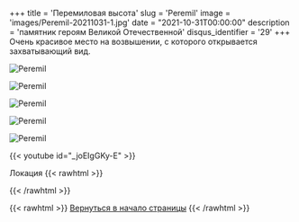 +++
title = 'Перемиловая высота'
slug = 'Peremil'
image = 'images/Peremil-20211031-1.jpg'
date = "2021-10-31T00:00:00"
description = 'памятник героям Великой Отечественной'
disqus_identifier = '29'
+++
Очень красивое место на возвышении, с которого открывается захватывающий вид.

![Peremil](/images/Peremil-20211031-2.jpg)

![Peremil](/images/Peremil-20211031-3.jpg)

![Peremil](/images/Peremil-20211031-4.jpg)

![Peremil](/images/Peremil-20211031-5.jpg)

![Peremil](/images/Peremil-20211031-6.jpg)

{{< youtube id="_joEIgGKy-E" >}}

Локация
{{< rawhtml >}}
<script type="text/javascript" charset="utf-8" async src="https://api-maps.yandex.ru/services/constructor/1.0/js/?um=constructor%3A2055f1c804c74e8e14382ffc8ffa7099b2e0e7205ec6eaa401c64e249a6d8d77&amp;width=500&amp;height=400&amp;lang=ru_RU&amp;scroll=true"></script>
{{< /rawhtml >}}

{{< rawhtml >}}
<a href="#">Вернуться в начало страницы</a>
{{< /rawhtml >}}

